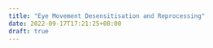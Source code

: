 ```yaml
---
title: "Eye Movement Desensitisation and Reprocessing"
date: 2022-09-17T17:21:25+08:00
draft: true
---
```


